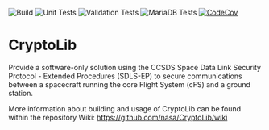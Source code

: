 ![Build](https://github.com/nasa/CryptoLib/actions/workflows/build.yml/badge.svg)
![Unit Tests](https://github.com/nasa/CryptoLib/actions/workflows/utest.yml/badge.svg)
![Validation Tests](https://github.com/nasa/CryptoLib/actions/workflows/validation.yml/badge.svg)
![MariaDB Tests](https://github.com/nasa/CryptoLib/actions/workflows/mariadb.yml/badge.svg)
[![CodeCov](https://codecov.io/gh/nasa/CryptoLib/branch/main/graph/badge.svg?token=KCOMCQO0ZU)](https://codecov.io/gh/nasa/CryptoLib)

# CryptoLib

Provide a software-only solution using the CCSDS Space Data Link Security Protocol - Extended Procedures (SDLS-EP) to secure communications between a spacecraft running the core Flight System (cFS) and a ground station.

More information about building and usage of CryptoLib can be found within the repository Wiki:
https://github.com/nasa/CryptoLib/wiki

